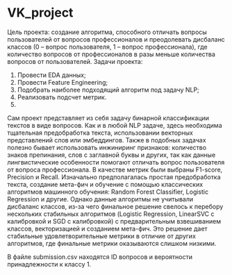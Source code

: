 # VK_project


Цель проекта: создание алгоритма, способного отличать вопросы пользователей от вопросов профессионалов и преодолевать дисбаланс классов (0 – вопрос пользователя, 1 – вопрос профессионала), где количество вопросов от профессионалов в разы меньше количества вопросов от пользователей.
Задачи проекта:
1)	Провести EDA данных;
2)	Провести Feature Engineering;
3)	Подобрать наиболее подходящий алгоритм под задачу NLP;
4)	Реализовать подсчет метрик.
5)	
Сам проект представляет из себя задачу бинарной классификации текстов в виде вопросов. Как и в любой NLP задаче, здесь необходима тщательная предобработка текста, использовании векторных представлений слов или эмбеддингов. Также в подобных задачах полезно бывает использовать инжиниринг признаков: количество знаков препинания, слов с заглавной буквы и других, так как данные лингвистические особенности помогают отличать вопрос пользователя от вопроса профессионала.
В качестве метрик были выбраны F1-score, Precision и Recall.
Изначально предполагалась простая предобработка текста, создание мета-фич и обучение с помощью классических алгоритмов машинного обучения: Random Forest Classifier, Logistic Regression и другие. Однако данные алгоритмы не учитывали дисбаланс классов, из-за чего финальное решение свелось к перебору нескольких стабильных алгоритмов (Logistic Regression, LinearSVC с калибровкой и SGD с калибровкой) с предварительным взвешиванием классов, векторизацией и созданием мета-фич. Это решение дает стабильные удовлетворительные метрики в отличие от других алгоритмов, где финальные метрики оказываются слишком низкими.

В файле submission.csv находятся ID вопросов и вероятности принадлежности к классу 1.

